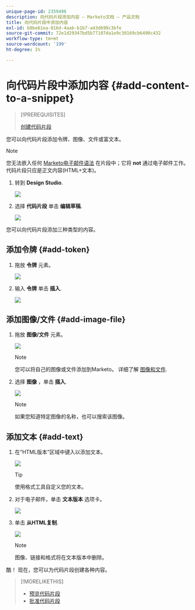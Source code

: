 ```yaml
---
unique-page-id: 2359496
description: 向代码片段添加内容 — Marketo文档 — 产品文档
title: 向代码片段中添加内容
exl-id: b8be61ea-016d-4aab-b1b7-a43d699c3bfe
source-git-commit: 72e1d29347bd5b77107da1e9c30169cb6490c432
workflow-type: tm+mt
source-wordcount: '199'
ht-degree: 1%

---
```


# 向代码片段中添加内容 {#add-content-to-a-snippet}

>[!PREREQUISITES]
>
>[创建代码片段](/help/marketo/product-docs/personalization/segmentation-and-snippets/snippets/create-a-snippet.md)

您可以向代码片段添加令牌、图像、文件或富文本。

>[!NOTE]
>
>您无法嵌入任何 [Marketo电子邮件语法](/help/marketo/product-docs/email-marketing/general/email-editor-2/email-template-syntax.md) 在片段中；它将 **not** 通过电子邮件工作。 代码片段只应是正文内容(HTML+文本)。

1. 转到 **Design Studio**.

   ![](assets/designstudio-2.png)

1. 选择 **代码片段** 单击 **编辑草稿**.

   ![](assets/image2014-9-16-9-3a34-3a58.png)

您可以向代码片段添加三种类型的内容。

## 添加令牌 {#add-token}

1. 拖放 **令牌** 元素。

   ![](assets/image2014-9-16-9-3a35-3a8.png)

1. 输入 **令牌** 单击 **插入**.

   ![](assets/image2014-9-16-9-3a35-3a16.png)

## 添加图像/文件 {#add-image-file}

1. 拖放 **图像/文件** 元素。

   ![](assets/image2014-9-16-9-3a35-3a25.png)

   >[!NOTE]
   >
   >您可以将自己的图像或文件添加到Marketo。 详细了解 [图像和文件](/help/marketo/product-docs/demand-generation/images-and-files/add-images-and-files-to-marketo.md).

1. 选择 **图像** ，单击 **插入**.

   ![](assets/image2014-9-16-9-3a35-3a33.png)

   >[!NOTE]
   >
   >如果您知道特定图像的名称，也可以搜索该图像。

## 添加文本 {#add-text}

1. 在“HTML版本”区域中键入以添加文本。

   ![](assets/image2014-9-16-9-3a35-3a43.png)

   >[!TIP]
   >
   >使用格式工具自定义您的文本。

1. 对于电子邮件，单击 **文本版本** 选项卡。

   ![](assets/image2014-9-16-9-3a35-3a51.png)

1. 单击 **从HTML复制**.

   ![](assets/image2014-9-16-9-3a35-3a59.png)

   >[!NOTE]
   >
   >图像、链接和格式将在文本版本中删除。

酷！ 现在，您可以为代码片段创建各种内容。

>[!MORELIKETHIS]
>
>* [预览代码片段](/help/marketo/product-docs/personalization/segmentation-and-snippets/snippets/preview-a-snippet.md)
>* [批准代码片段](/help/marketo/product-docs/personalization/segmentation-and-snippets/snippets/approve-a-snippet.md)

